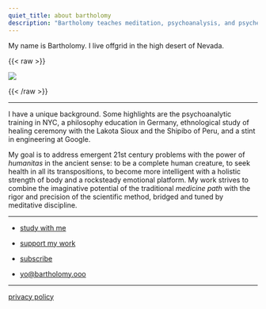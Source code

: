 ```yaml
---
quiet_title: about bartholomy
description: "Bartholomy teaches meditation, psychoanalysis, and psychedelic intervention."
---
```


My name is Bartholomy. I live offgrid in the high desert of Nevada.

{{< raw >}}

<img class="narrow" src="/james_earl_jones_conan.jpg"/>

{{< /raw >}}

---

I have a unique background. Some highlights are the psychoanalytic training in NYC, a philosophy education in Germany, ethnological study of healing ceremony with the Lakota Sioux and the Shipibo of Peru, and a stint in engineering at Google.

My goal is to address emergent 21st century problems with the power of *humanitas* in the ancient sense: to be a complete human creature, to seek health in all its transpositions, to become more intelligent with a holistic strength of body and a rocksteady emotional platform. My work strives to combine the imaginative potential of the traditional *medicine path* with the rigor and precision of the scientific method, bridged and tuned by meditative discipline.

---

* [study with me](/study/)

* [support my work](/support/)

* [subscribe](/subscribe/)

* yo@bartholomy.ooo

---

[privacy policy](/about/privacy)

